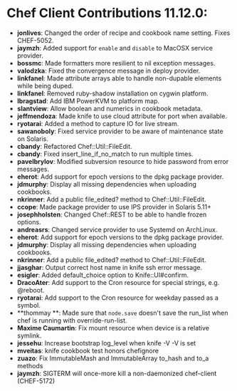 <!---
This file is reset every time a new release is done. The contents of this file are for the currently unreleased version.

Example Contribution:
* **kalistec**: Improved file resource greatly.
-->
# Chef Client Contributions 11.12.0:

* **jonlives**: Changed the order of recipe and cookbook name setting. Fixes CHEF-5052.
* **jaymzh**: Added support for `enable` and `disable` to MacOSX service provider.
* **bossmc**: Made formatters more resilient to nil exception messages.
* **valodzka**: Fixed the convergence message in deploy provider.
* **linkfanel**: Made attribute arrays able to handle non-dupable elements while being duped.
* **linkfanel**: Removed ruby-shadow installation on cygwin platform.
* **lbragstad**: Add IBM PowerKVM to platform map.
* **slantview**: Allow boolean and numerics in cookbook metadata.
* **jeffmendoza**: Made knife to use cloud attribute for port when available.
* **ryotarai**: Added a method to capture IO for live stream.
* **sawanoboly**: Fixed service provider to be aware of maintenance state on Solaris.
* **cbandy**: Refactored Chef::Util::FileEdit.
* **cbandy**: Fixed insert_line_if_no_match to run multiple times.
* **pavelbrylov**: Modified subversion resource to hide password from error messages.
* **eherot**: Add support for epoch versions to the dpkg package provider.
* **jdmurphy**: Display all missing dependencies when uploading cookbooks.
* **nkrinner**: Add a public file_edited? method to Chef::Util::FileEdit.
* **ccope**: Made package provider to use IPS provider in Solaris 5.11+
* **josephholsten**: Changed Chef::REST to be able to handle frozen options.
* **andreasrs**: Changed service provider to use Systemd on ArchLinux.
* **eherot**: Add support for epoch versions to the dpkg package provider.
* **jdmurphy**: Display all missing dependencies when uploading cookbooks.
* **nkrinner**: Add a public file_edited? method to Chef::Util::FileEdit.
* **jjasghar**: Output correct host name in knife ssh error message.
* **esigler**: Added default_choice option to Knife::UI#confirm.
* **DracoAter**: Add support to the Cron resource for special strings, e.g. @reboot.
* **ryotarai**: Add support to the Cron resource for weekday passed as a symbol.
* **thommay **: Made sure that `node.save` doesn't save the run_list when chef is running with override-run-list.
* **Maxime Caumartin**: Fix mount resource when device is a relative symlink.
* **jessehu**: Increase bootstrap log_level when knife -V -V is set
* **mveitas**: knife cookbook test honors chefignore
* **zuazo**: Fix ImmutableMash and ImmutableArray to_hash and to_a methods
* **jaymzh**: SIGTERM will once-more kill a non-daemonized chef-client (CHEF-5172)
